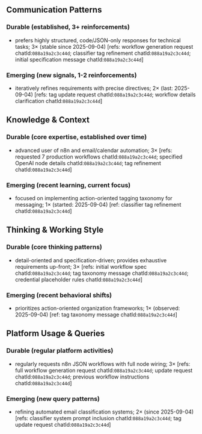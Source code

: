 ## Communication Patterns
### Durable (established, 3+ reinforcements)
- prefers highly structured, code/JSON-only responses for technical tasks; 3× (stable since 2025-09-04) [refs: workflow generation request chatId:`088a19a2c3c44d`; classifier tag refinement chatId:`088a19a2c3c44d`; initial specification message chatId:`088a19a2c3c44d`]

### Emerging (new signals, 1-2 reinforcements)
- iteratively refines requirements with precise directives; 2× (last: 2025-09-04) [refs: tag update request chatId:`088a19a2c3c44d`; workflow details clarification chatId:`088a19a2c3c44d`]

## Knowledge & Context
### Durable (core expertise, established over time)
- advanced user of n8n and email/calendar automation; 3× [refs: requested 7 production workflows chatId:`088a19a2c3c44d`; specified OpenAI node details chatId:`088a19a2c3c44d`; tag refinement chatId:`088a19a2c3c44d`]

### Emerging (recent learning, current focus)
- focused on implementing action-oriented tagging taxonomy for messaging; 1× (started: 2025-09-04) [ref: classifier tag refinement chatId:`088a19a2c3c44d`]

## Thinking & Working Style
### Durable (core thinking patterns)
- detail-oriented and specification-driven; provides exhaustive requirements up-front; 3× [refs: initial workflow spec chatId:`088a19a2c3c44d`; tag taxonomy message chatId:`088a19a2c3c44d`; credential placeholder rules chatId:`088a19a2c3c44d`]

### Emerging (recent behavioral shifts)
- prioritizes action-oriented organization frameworks; 1× (observed: 2025-09-04) [ref: tag taxonomy message chatId:`088a19a2c3c44d`]

## Platform Usage & Queries
### Durable (regular platform activities)
- regularly requests n8n JSON workflows with full node wiring; 3× [refs: full workflow generation request chatId:`088a19a2c3c44d`; update request chatId:`088a19a2c3c44d`; previous workflow instructions chatId:`088a19a2c3c44d`]

### Emerging (new query patterns)
- refining automated email classification systems; 2× (since 2025-09-04) [refs: classifier system prompt inclusion chatId:`088a19a2c3c44d`; tag update request chatId:`088a19a2c3c44d`]